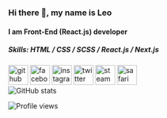 ### Hi there 👋, my name is Leo
#### I am Front-End (React.js) developer
&NewLine;

##### Skills: HTML / CSS / SCSS / React.js / Next.js
&NewLine;
&NewLine;
[<img src='https://cdn.jsdelivr.net/npm/simple-icons@3.0.1/icons/github.svg' alt='github' height='40'>](https://github.com/mir4ri)  [<img src='https://cdn.jsdelivr.net/npm/simple-icons@3.0.1/icons/facebook.svg' alt='facebook' height='40'>](https://www.facebook.com/mir4ri)  [<img src='https://cdn.jsdelivr.net/npm/simple-icons@3.0.1/icons/instagram.svg' alt='instagram' height='40'>](https://www.instagram.com/mir4ri/)  [<img src='https://cdn.jsdelivr.net/npm/simple-icons@3.0.1/icons/twitter.svg' alt='twitter' height='40'>](https://twitter.com/mir4ri)  [<img src='https://cdn.jsdelivr.net/npm/simple-icons@3.0.1/icons/steam.svg' alt='steam' height='40'>](https://steamcommunity.com/id/Mir4ri/)  [<img src='https://cdn.jsdelivr.net/npm/simple-icons@3.0.1/icons/safari.svg' alt='safari' height='40'>](mir4ri.pp.ua)  
&NewLine;
![GitHub stats](https://github-readme-stats.vercel.app/api?username=mir4ri&show_icons=true)  

![Profile views](https://gpvc.arturio.dev/mir4ri)  
